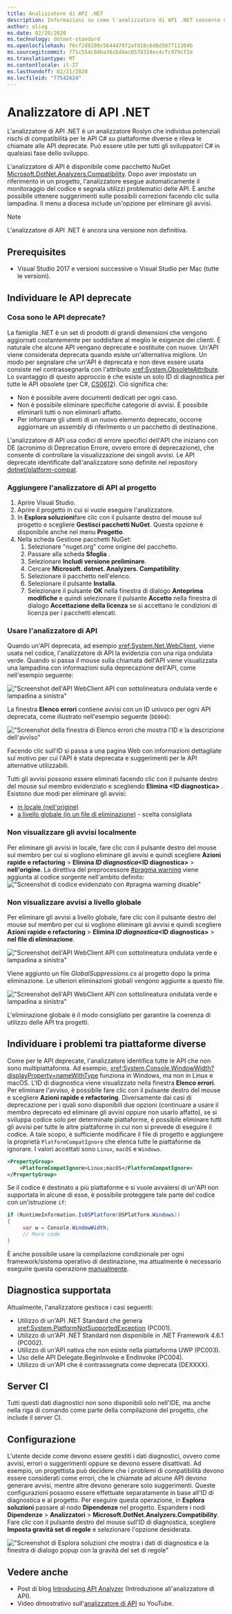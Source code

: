 ```yaml
---
title: Analizzatore di API .NET
description: Informazioni su come l'analizzatore di API .NET consente di rilevare API deprecate e problemi di compatibilità della piattaforma.
author: oliag
ms.date: 02/20/2020
ms.technology: dotnet-standard
ms.openlocfilehash: f6cf2d8109c564447972afd18c6d6d587711304b
ms.sourcegitcommit: 771c554c84ba38cbd4ac0578324ec4cfc979cf2e
ms.translationtype: MT
ms.contentlocale: it-IT
ms.lasthandoff: 02/21/2020
ms.locfileid: "77542624"
---
```

# <a name="net-api-analyzer"></a>Analizzatore di API .NET

L'analizzatore di API .NET è un analizzatore Roslyn che individua potenziali rischi di compatibilità per le API C# su piattaforme diverse e rileva le chiamate alle API deprecate. Può essere utile per tutti gli sviluppatori C# in qualsiasi fase dello sviluppo.

L'analizzatore di API è disponibile come pacchetto NuGet [Microsoft.DotNet.Analyzers.Compatibility](https://www.nuget.org/packages/Microsoft.DotNet.Analyzers.Compatibility/). Dopo aver impostato un riferimento in un progetto, l'analizzatore esegue automaticamente il monitoraggio del codice e segnala utilizzi problematici delle API. È anche possibile ottenere suggerimenti sulle possibili correzioni facendo clic sulla lampadina. Il menu a discesa include un'opzione per eliminare gli avvisi.

> [!NOTE]
> L'analizzatore di API .NET è ancora una versione non definitiva.

## <a name="prerequisites"></a>Prerequisites

- Visual Studio 2017 e versioni successive o Visual Studio per Mac (tutte le versioni).

## <a name="discover-deprecated-apis"></a>Individuare le API deprecate

### <a name="what-are-deprecated-apis"></a>Cosa sono le API deprecate?

La famiglia .NET è un set di prodotti di grandi dimensioni che vengono aggiornati costantemente per soddisfare al meglio le esigenze dei clienti. È naturale che alcune API vengano deprecate e sostituite con nuove. Un'API viene considerata deprecata quando esiste un'alternativa migliore. Un modo per segnalare che un'API è deprecata e non deve essere usata consiste nel contrassegnarla con l'attributo <xref:System.ObsoleteAttribute>. Lo svantaggio di questo approccio è che esiste un solo ID di diagnostica per tutte le API obsolete (per C#, [CS0612](../../csharp/misc/cs0612.md)). Ciò significa che:

- Non è possibile avere documenti dedicati per ogni caso.
- Non è possibile eliminare specifiche categorie di avvisi. È possibile eliminarli tutti o non eliminarli affatto.
- Per informare gli utenti di un nuovo elemento deprecato, occorre aggiornare un assembly di riferimento o un pacchetto di destinazione.

L'analizzatore di API usa codici di errore specifici dell'API che iniziano con DE (acronimo di Deprecation Errore, ovvero errore di deprecazione), che consente di controllare la visualizzazione dei singoli avvisi. Le API deprecate identificate dall'analizzatore sono definite nel repository [dotnet/platform-compat](https://github.com/dotnet/platform-compat).

### <a name="add-the-api-analyzer-to-your-project"></a>Aggiungere l'analizzatore di API al progetto

1. Aprire Visual Studio.
2. Aprire il progetto in cui si vuole eseguire l'analizzatore.
3. In **Esplora soluzioni**fare clic con il pulsante destro del mouse sul progetto e scegliere **Gestisci pacchetti NuGet**. Questa opzione è disponibile anche nel menu **Progetto**.
4. Nella scheda Gestione pacchetti NuGet:
   1. Selezionare "nuget.org" come origine del pacchetto.
   2. Passare alla scheda **Sfoglia** .
   3. Selezionare **Includi versione preliminare**.
   4. Cercare **Microsoft. dotnet. Analyzers. Compatibility**.
   5. Selezionare il pacchetto nell'elenco.
   6. Selezionare il pulsante **Installa**. 
   7. Selezionare il pulsante **OK** nella finestra di dialogo **Anteprima modifiche** e quindi selezionare il pulsante **Accetto** nella finestra di dialogo **Accettazione della licenza** se si accettano le condizioni di licenza per i pacchetti elencati.

### <a name="use-the-api-analyzer"></a>Usare l'analizzatore di API

Quando un'API deprecata, ad esempio <xref:System.Net.WebClient>, viene usata nel codice, l'analizzatore di API la evidenzia con una riga ondulata verde. Quando si passa il mouse sulla chiamata dell'API viene visualizzata una lampadina con informazioni sulla deprecazione dell'API, come nell'esempio seguente:

!["Screenshot dell'API WebClient API con sottolineatura ondulata verde e lampadina a sinistra"](media/api-analyzer/green-squiggle.jpg)

La finestra **Elenco errori** contiene avvisi con un ID univoco per ogni API deprecata, come illustrato nell'esempio seguente (`DE004`): 

!["Screenshot della finestra di Elenco errori che mostra l'ID e la descrizione dell'avviso"](media/api-analyzer/warnings-id-and-descriptions.jpg "Elenco errori finestra che include avvisi.")

Facendo clic sull'ID si passa a una pagina Web con informazioni dettagliate sul motivo per cui l'API è stata deprecata e suggerimenti per le API alternative utilizzabili.

Tutti gli avvisi possono essere eliminati facendo clic con il pulsante destro del mouse sul membro evidenziato e scegliendo **Elimina \<ID diagnostica>** . Esistono due modi per eliminare gli avvisi: 

- [in locale (nell'origine)](#suppress-warnings-locally)
- [a livello globale (in un file di eliminazione)](#suppress-warnings-globally) - scelta consigliata

### <a name="suppress-warnings-locally"></a>Non visualizzare gli avvisi localmente

Per eliminare gli avvisi in locale, fare clic con il pulsante destro del mouse sul membro per cui si vogliono eliminare gli avvisi e quindi scegliere **Azioni rapide e refactoring** > **Elimina *ID diagnostica*\<ID diagnostica>**  > **nell'origine**. La direttiva del preprocessore [#pragma warning](../../csharp/language-reference/preprocessor-directives/preprocessor-pragma-warning.md) viene aggiunta al codice sorgente nell'ambito definito: !["Screenshot di codice evidenziato con #pragma warning disable"](media/api-analyzer/suppress-in-source.jpg)

### <a name="suppress-warnings-globally"></a>Non visualizzare avvisi a livello globale

Per eliminare gli avvisi a livello globale, fare clic con il pulsante destro del mouse sul membro per cui si vogliono eliminare gli avvisi e quindi scegliere **Azioni rapide e refactoring** > **Elimina *ID diagnostica*\<ID diagnostica>**  > **nel file di eliminazione**.

!["Screenshot dell'API WebClient API con sottolineatura ondulata verde e lampadina a sinistra"](media/api-analyzer/suppress-in-sup-file.jpg)

Viene aggiunto un file *GlobalSuppressions.cs* al progetto dopo la prima eliminazione. Le ulteriori eliminazioni globali vengono aggiunte a questo file.

!["Screenshot dell'API WebClient API con sottolineatura ondulata verde e lampadina a sinistra"](media/api-analyzer/suppression-file.jpg)

L'eliminazione globale è il modo consigliato per garantire la coerenza di utilizzo delle API tra progetti.

## <a name="discover-cross-platform-issues"></a>Individuare i problemi tra piattaforme diverse

Come per le API deprecate, l'analizzatore identifica tutte le API che non sono multipiattaforma. Ad esempio, <xref:System.Console.WindowWidth?displayProperty=nameWithType> funziona in Windows, ma non in Linux e macOS. L'ID di diagnostica viene visualizzato nella finestra **Elenco errori**. Per eliminare l'avviso, è possibile fare clic con il pulsante destro del mouse e scegliere **Azioni rapide e refactoring**. Diversamente dai casi di deprecazione per i quali sono disponibili due opzioni (continuare a usare il membro deprecato ed eliminare gli avvisi oppure non usarlo affatto), se si sviluppa codice solo per determinate piattaforme, è possibile eliminare tutti gli avvisi per tutte le altre piattaforme in cui non si prevede di eseguire il codice. A tale scopo, è sufficiente modificare il file di progetto e aggiungere la proprietà `PlatformCompatIgnore` che elenca tutte le piattaforme da ignorare. I valori accettati sono `Linux`, `macOS` e `Windows`.

```xml
<PropertyGroup>
    <PlatformCompatIgnore>Linux;macOS</PlatformCompatIgnore>
</PropertyGroup>
```

Se il codice è destinato a più piattaforme e si vuole avvalersi di un'API non supportata in alcune di esse, è possibile proteggere tale parte del codice con un'istruzione `if`:

```csharp
if (RuntimeInformation.IsOSPlatform(OSPlatform.Windows))
{
     var w = Console.WindowWidth;
     // More code
}
```

È anche possibile usare la compilazione condizionale per ogni framework/sistema operativo di destinazione, ma attualmente è necessario eseguire questa operazione [manualmente](../frameworks.md#how-to-specify-target-frameworks).

## <a name="supported-diagnostics"></a>Diagnostica supportata

Attualmente, l'analizzatore gestisce i casi seguenti:

- Utilizzo di un'API .NET Standard che genera <xref:System.PlatformNotSupportedException> (PC001).
- Utilizzo di un'API .NET Standard non disponibile in .NET Framework 4.6.1 (PC002).
- Utilizzo di un'API nativa che non esiste nella piattaforma UWP (PC003).
- Uso delle API Delegate.BeginInvoke e EndInvoke (PC004).
- Utilizzo di un'API che è contrassegnata come deprecata (DEXXXX).

## <a name="ci-machine"></a>Server CI

Tutti questi dati diagnostici non sono disponibili solo nell'IDE, ma anche nella riga di comando come parte della compilazione del progetto, che include il server CI.

## <a name="configuration"></a>Configurazione

L'utente decide come devono essere gestiti i dati diagnostici, ovvero come avvisi, errori o suggerimenti oppure se devono essere disattivati. Ad esempio, un progettista può decidere che i problemi di compatibilità devono essere considerati come errori, che le chiamate ad alcune API devono generare avvisi, mentre altre devono generare solo suggerimenti. Queste configurazioni possono essere effettuate separatamente in base all'ID di diagnostica e al progetto. Per eseguire questa operazione, in **Esplora soluzioni** passare al nodo **Dipendenze** nel progetto. Espandere i nodi **Dipendenze** > **Analizzatori** > **Microsoft.DotNet.Analyzers.Compatibility**. Fare clic con il pulsante destro del mouse sull'ID di diagnostica, scegliere **Imposta gravità set di regole** e selezionare l'opzione desiderata.

!["Screenshot di Esplora soluzioni che mostra i dati di diagnostica e la finestra di dialogo popup con la gravità del set di regole"](media/api-analyzer/disable-notifications.jpg)

## <a name="see-also"></a>Vedere anche

- Post di blog [Introducing API Analyzer](https://devblogs.microsoft.com/dotnet/introducing-api-analyzer/) (Introduzione all'analizzatore di API).
- Video dimostrativo sull'[analizzatore di API](https://youtu.be/eeBEahYXGd0) su YouTube.
